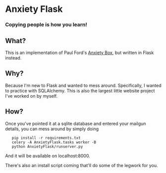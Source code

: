 # Anxiety Flask
### Copying people is how you learn!

## What?
This is an implementation of Paul Ford's [Anxiety Box](https://github.com/ftrain/anxietybox), but written in Flask instead.

## Why?
Because I'm new to Flask and wanted to mess around. Specifically, I wanted to practice with SQLAlchemy. This is also the largest little website project I've worked on by myself.

## How?
Once you've pointed it at a sqlite database and entered your mailgun details, you can mess around by simply doing
```
   pip install -r requirements.txt
   celery -A AnxietyFlask.tasks worker -B
   python AnxietyFlask/runserver.py
```
And it will be available on localhost:8000.

There's also an install script coming that'll do some of the legwork for you.
